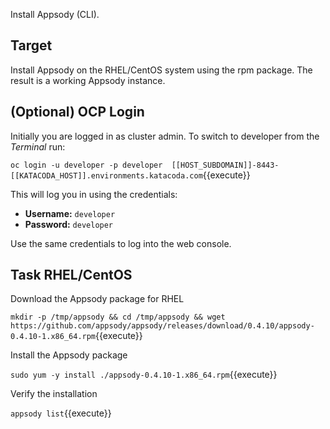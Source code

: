 Install Appsody (CLI).

## Target

Install Appsody on the RHEL/CentOS system using the rpm package. The result is a working Appsody instance.

## (Optional) OCP Login

Initially you are logged in as cluster admin. To switch to developer from the _Terminal_ run:

``oc login -u developer -p developer  [[HOST_SUBDOMAIN]]-8443-[[KATACODA_HOST]].environments.katacoda.com``{{execute}}

This will log you in using the credentials:

* **Username:** ``developer``
* **Password:** ``developer``

Use the same credentials to log into the web console.

## Task RHEL/CentOS

Download the Appsody package for RHEL

`mkdir -p /tmp/appsody && cd /tmp/appsody && wget https://github.com/appsody/appsody/releases/download/0.4.10/appsody-0.4.10-1.x86_64.rpm`{{execute}}

Install the Appsody package

`sudo yum -y install ./appsody-0.4.10-1.x86_64.rpm`{{execute}}

Verify the installation

`appsody list`{{execute}}




